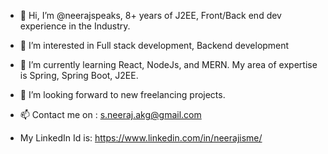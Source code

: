 - 👋 Hi, I’m @neerajspeaks, 8+ years of J2EE, Front/Back end dev experience in the Industry.
- 👀 I’m interested in Full stack development, Backend development
- 🌱 I’m currently learning React, NodeJs, and MERN. My area of expertise is Spring, Spring Boot, J2EE.
- 💞️ I’m looking forward to new freelancing projects.
- 📫 Contact me on : s.neeraj.akg@gmail.com

- My LinkedIn Id is: https://www.linkedin.com/in/neerajisme/

<!---
neerajspeaks/neerajspeaks is a ✨ special ✨ repository because its `README.md` (this file) appears on your GitHub profile.
You can click the Preview link to take a look at your changes.
--->
